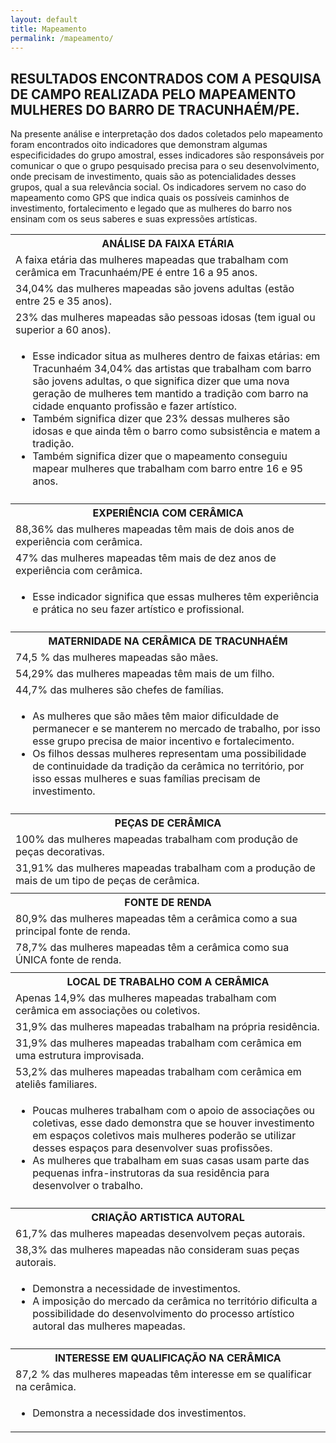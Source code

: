 ```yaml
---
layout: default
title: Mapeamento
permalink: /mapeamento/
---
```


<h2>RESULTADOS ENCONTRADOS COM A PESQUISA DE CAMPO REALIZADA PELO MAPEAMENTO MULHERES DO BARRO DE TRACUNHAÉM/PE.</h2>
<p>Na presente análise e interpretação dos dados coletados pelo mapeamento foram encontrados oito indicadores que demonstram
algumas especificidades do grupo amostral, esses indicadores são responsáveis por comunicar o que o grupo pesquisado precisa
para o seu desenvolvimento, onde precisam de investimento, quais são as potencialidades desses grupos, qual a sua relevância
social. Os indicadores servem no caso do mapeamento como GPS que indica quais os possíveis caminhos de investimento,
fortalecimento e legado que as mulheres do barro nos ensinam com os seus saberes e suas expressões artísticas.</p>

<table>
    <tr>
      <th scope="row">ANÁLISE DA FAIXA ETÁRIA</th>
    </tr>
    <tr>
      <td>A faixa etária das mulheres mapeadas que trabalham com cerâmica em Tracunhaém/PE é entre 16 a 95 anos.</td>
    </tr>
    <tr>
      <td>34,04% das mulheres mapeadas são jovens adultas (estão entre 25 e 35 anos).</td>
    </tr>
    <tr>
      <td>23% das mulheres mapeadas são pessoas idosas (tem igual ou superior a 60 anos).</td>
    </tr>
    <tr>
      <td>
        <ul>
          <li>Esse indicador situa as mulheres dentro de faixas etárias: em Tracunhaém 34,04% das artistas que trabalham com barro são jovens adultas, o que significa dizer que uma nova geração de mulheres tem mantido a tradição com barro na cidade enquanto profissão e fazer artístico.</li>
          <li>Também significa dizer que 23% dessas mulheres são idosas e que ainda têm o barro como subsistência e matem a tradição.</li>
          <li>Também significa dizer que o mapeamento conseguiu mapear mulheres que trabalham com barro entre 16 e 95 anos.</li>
        </ul>
      </td>
    </tr>
    <tr>
      <td></td>
    </tr>
    <tr>
      <th scope="row">EXPERIÊNCIA COM CERÂMICA</th>
    </tr>
    <tr>
      <td>88,36% das mulheres mapeadas têm mais de dois anos de experiência com cerâmica.</td>
    </tr>
    <tr>
      <td>47% das mulheres mapeadas têm mais de dez anos de experiência com cerâmica.</td>
    </tr>
    <tr>
      <td>
        <ul>
          <li>Esse indicador significa que essas mulheres têm experiência e prática no seu fazer artístico e profissional.</li>
        </ul>
      </td>      
    </tr>
    <tr>
      <td></td>
    </tr>
    <tr>
      <th scope="row">MATERNIDADE NA CERÂMICA DE TRACUNHAÉM</th>
    </tr>
    <tr>
      <td>74,5 % das mulheres mapeadas são mães.</td>
    </tr>
    <tr>
      <td>54,29% das mulheres mapeadas têm mais de um filho.</td>
    </tr>
    <tr>
      <td>44,7% das mulheres são chefes de famílias.</td>
    </tr>
    <tr>
      <td>
        <ul>
          <li>As mulheres que são mães têm maior dificuldade de permanecer e se manterem no mercado de trabalho, por isso esse grupo precisa de maior incentivo e fortalecimento.</li>
          <li>Os filhos dessas mulheres representam uma possibilidade de continuidade da tradição da cerâmica no território, por isso essas mulheres e suas famílias precisam de investimento.</li>
        </ul>
      </td>      
    </tr>
    <tr>
      <td></td>
    </tr>
    <tr>
      <th scope="row">PEÇAS DE CERÂMICA</th>
    </tr>
    <tr>
      <td>100% das mulheres mapeadas trabalham com produção de peças decorativas.</td>
    </tr>
    <tr>
      <td>31,91% das mulheres mapeadas trabalham com a produção de mais de um tipo de peças de cerâmica.</td>
    </tr>
    <tr>
      <td></td>
    </tr>
    <tr>
      <th scope="row">FONTE DE RENDA</th>
    </tr>
    <tr>
      <td>80,9% das mulheres mapeadas têm a cerâmica como a sua principal fonte de renda.</td>
    </tr>
    <tr>
      <td>78,7% das mulheres mapeadas têm a cerâmica como sua ÚNICA fonte de renda.</td>
    </tr>
    <tr>
      <td></td>
    </tr>
    <tr>
      <th scope="row">LOCAL DE TRABALHO COM A CERÂMICA</th>
    </tr>
    <tr>
      <td>Apenas 14,9% das mulheres mapeadas trabalham com cerâmica em associações ou coletivos.</td>
    </tr>
    <tr>
      <td>31,9% das mulheres mapeadas trabalham na própria residência.</td>
    </tr>
    <tr>
      <td>31,9% das mulheres mapeadas trabalham com cerâmica em uma estrutura improvisada.</td>
    </tr>
    <tr>
      <td>53,2% das mulheres mapeadas trabalham com cerâmica em ateliês familiares.</td>
    </tr>
    <tr>
      <td>
        <ul>
          <li>Poucas mulheres trabalham com o apoio de associações ou coletivas, esse dado demonstra que se houver investimento em espaços coletivos mais mulheres poderão se utilizar desses espaços para desenvolver suas profissões.</li>
          <li>As mulheres que trabalham em suas casas usam parte das pequenas infra-instrutoras da sua residência para desenvolver o trabalho.</li>
        </ul>
      </td>      
    </tr>
    <tr>
      <td></td>
    </tr>
    <tr>
      <th scope="row">CRIAÇÃO ARTISTICA AUTORAL</th>
    </tr>
    <tr>
      <td>61,7% das mulheres mapeadas desenvolvem peças autorais.</td>
    </tr>
    <tr>
      <td>38,3% das mulheres mapeadas não consideram suas peças autorais.</td>
    </tr>
    <tr>
      <td>
        <ul>
          <li>Demonstra a necessidade de investimentos.</li>
          <li>A imposição do mercado da cerâmica no território dificulta a possibilidade do desenvolvimento do processo artístico autoral das mulheres mapeadas.</li>
        </ul>
      </td>      
    </tr>
    <tr>
      <td></td>
    </tr>
    <tr>
      <th scope="row">INTERESSE EM QUALIFICAÇÃO NA CERÂMICA</th>
    </tr>
    <tr>
      <td>87,2 % das mulheres mapeadas têm interesse em se qualificar na cerâmica.</td>
    </tr>
    <tr>
      <td>
        <ul>
          <li>Demonstra a necessidade dos investimentos.</li>
        </ul>
      </td>      
    </tr>
</table>
  

